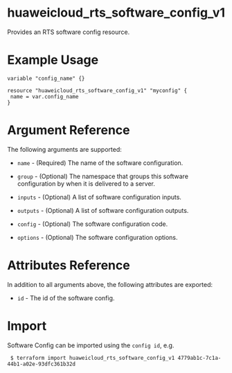 
# huaweicloud_rts_software_config_v1

Provides an RTS software config resource.

# Example Usage

 ```hcl
variable "config_name" {}

resource "huaweicloud_rts_software_config_v1" "myconfig" {
  name = var.config_name
}
 ```

# Argument Reference

The following arguments are supported:

* `name` - (Required) The name of the software configuration.

* `group` - (Optional) The namespace that groups this software configuration by when it is delivered to a server.

* `inputs` - (Optional) A list of software configuration inputs.

* `outputs` - (Optional) A list of software configuration outputs.

* `config` - (Optional) The software configuration code.

* `options` - (Optional) The software configuration options.


# Attributes Reference

In addition to all arguments above, the following attributes are exported:

* `id` - The id of the software config.
 
# Import

Software Config can be imported using the `config id`, e.g.
```
 $ terraform import huaweicloud_rts_software_config_v1 4779ab1c-7c1a-44b1-a02e-93dfc361b32d
```
